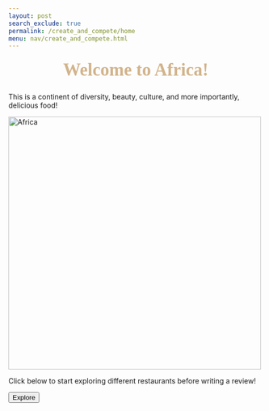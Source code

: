 ```yaml
---
layout: post 
search_exclude: true
permalink: /create_and_compete/home
menu: nav/create_and_compete.html
---
```


<h1 style="
    color: #d2b48c; /* Light brown (Tan) */
    font-family: 'Comic Sans MS', 'Brush Script MT', cursive; /* Fun and playful font */
    font-size: 2.5em; /* Adjusted size for emphasis */
    text-align: center; /* Centered text */
    margin-top: 20px;
">
    Welcome to Africa!
</h1>


This is a continent of diversity, beauty, culture, and more importantly, delicious food!

<img src="{{site.baseurl}}/images/createandcompete/africa.jpeg" alt= "Africa" width="500" height="500">

Click below to start exploring different restaurants before writing a review! 

<a href="https://mirabelle2025.github.io/flocker_frontend/create_and_compete/elevatorpitch">
<button onmouseover="this.style.backgroundColor='#bc8f8f'; this.style.transform='scale(1.05)';" 
    onmouseout="this.style.backgroundColor='#d2b48c'; this.style.transform='scale(1)';">Explore</button>


